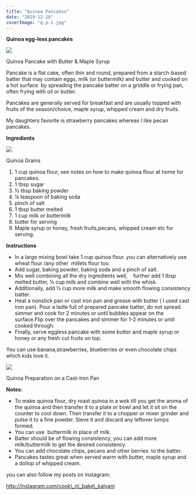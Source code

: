 ```yaml
---
title: "Quinoa Pancakes"
date: "2019-12-28"
coverImage: "q-p-1.jpg"
---
```


**Quinoa egg-less pancakes**

![](https://cooknbakekalyani.files.wordpress.com/2019/12/q-p-1.jpg?w=750)

Quinoa Pancake with Butter & Maple Syrup

Pancake is a flat cake, often thin and round, prepared from a starch-based batter that may contain eggs, milk (or buttermilk) and butter and cooked on a hot surface  by spreading the pancake batter on a griddle or frying pan, often frying with oil or butter.

Pancakes are generally served for breakfast and are usually topped with fruits of the season/choice, maple syrup, whipped cream and dry fruits.

My daughters favorite is strawberry pancakes whereas I like pecan pancakes. 

**Ingredients**

![](https://cooknbakekalyani.files.wordpress.com/2019/12/q-p-3.jpg?w=750)

Quinoa Grains

1. 1 cup quinoa flour, see notes on how to make quinoa flour at home for pancakes. 
2. 1 tbsp sugar
3. ½ tbsp baking powder
4. ¼ teaspoon of baking soda
5. pinch of salt
6. 1 tbsp butter melted
7. 1 cup milk or buttermilk 
8. butter for serving
9. Maple syrup or honey, fresh fruits,pecans, whipped cream etc for serving.

**Instructions**

- In a large mixing bowl take 1 cup quinoa flour. you can alternatively use wheat flour /any other  millets flour too.
- Add sugar, baking powder, baking soda and a pinch of salt.
- Mix well combining all the dry ingredients well,    further add 1 tbsp melted butter, ½ cup milk and combine well with the whisk. 
- Additionally, add ½ cup more milk and make smooth flowing consistency batter.
- Heat a nonstick pan or cast iron pan and grease with butter ( I used cast iron pan). Pour a ladle full of prepared pancake batter, do not spread. simmer and cook for 2 minutes or until bubbles appear on the surface.Flip over the pancakes and simmer for 1-2 minutes or until cooked through.
- Finally, serve eggless pancake with some butter and maple syrup or honey or any fresh cut fruits on top.

You can use banana,strawberries, blueberries or even chocolate chips which kids love it.  

![](https://cooknbakekalyani.files.wordpress.com/2019/12/q-p-2.jpg?w=750)

Quinoa Preparation on a Cast-Iron Pan

**Notes**:

- To make quinoa flour, dry roast quinoa in a wok till you get the aroma of the quinoa and then transfer it to a plate or bowl and let it sit on the counter to cool down. Then transfer it to a chopper or mixer grinder and pulse it to a fine powder. Sieve it and discard any leftover lumps formed. 
- You can use  buttermilk in place of milk.
- Batter should be of flowing consistency, you can add more milk/buttermilk to get the desired consistency. 
- You can add chocolate chips, pecans and other berries  to the batter. 
- Pancakes tastes great when served warm with butter, maple syrup and a dollop of whipped cream. 

you can also follow my posts on instagram:

http://instagram.com/cook\_n\_bake\_kalyani
